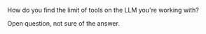 How do you find the limit of tools on the LLM you're working with?

Open question, not sure of the answer.
